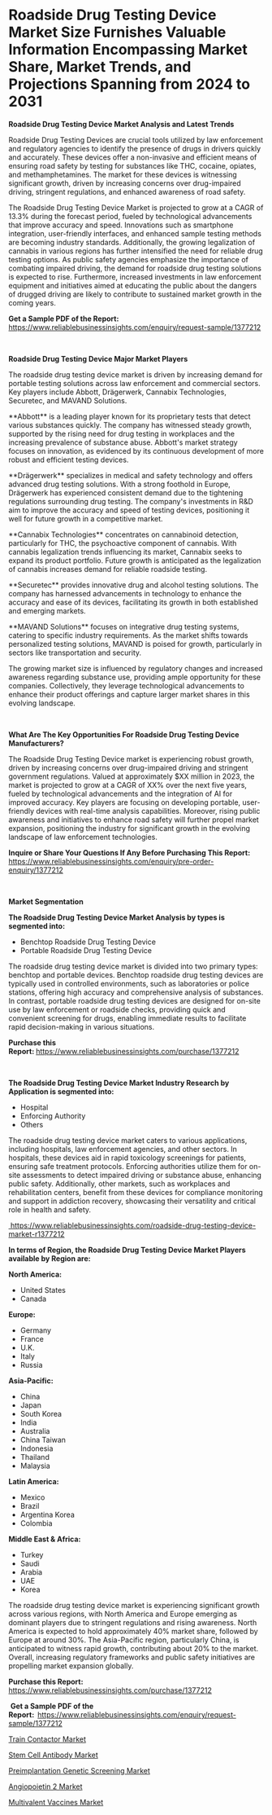 <p><h1>Roadside Drug Testing Device Market Size Furnishes Valuable Information Encompassing Market Share, Market Trends, and Projections Spanning from 2024 to 2031</h1></p><p><strong>Roadside Drug Testing Device Market Analysis and Latest Trends</strong></p>
<p><p>Roadside Drug Testing Devices are crucial tools utilized by law enforcement and regulatory agencies to identify the presence of drugs in drivers quickly and accurately. These devices offer a non-invasive and efficient means of ensuring road safety by testing for substances like THC, cocaine, opiates, and methamphetamines. The market for these devices is witnessing significant growth, driven by increasing concerns over drug-impaired driving, stringent regulations, and enhanced awareness of road safety.</p><p>The Roadside Drug Testing Device Market is projected to grow at a CAGR of 13.3% during the forecast period, fueled by technological advancements that improve accuracy and speed. Innovations such as smartphone integration, user-friendly interfaces, and enhanced sample testing methods are becoming industry standards. Additionally, the growing legalization of cannabis in various regions has further intensified the need for reliable drug testing options. As public safety agencies emphasize the importance of combating impaired driving, the demand for roadside drug testing solutions is expected to rise. Furthermore, increased investments in law enforcement equipment and initiatives aimed at educating the public about the dangers of drugged driving are likely to contribute to sustained market growth in the coming years.</p></p>
<p><strong>Get a Sample PDF of the Report:&nbsp;</strong> <a href="https://www.reliablebusinessinsights.com/enquiry/request-sample/1377212?utm_campaign=1539&utm_medium=2&utm_source=Github&utm_content=ia&utm_term=23102024&utm_id=roadside-drug-testing-device">https://www.reliablebusinessinsights.com/enquiry/request-sample/1377212</a></p>
<p>&nbsp;</p>
<p><strong>Roadside Drug Testing Device Major Market Players</strong></p>
<p><p>The roadside drug testing device market is driven by increasing demand for portable testing solutions across law enforcement and commercial sectors. Key players include Abbott, Drägerwerk, Cannabix Technologies, Securetec, and MAVAND Solutions.</p><p>**Abbott** is a leading player known for its proprietary tests that detect various substances quickly. The company has witnessed steady growth, supported by the rising need for drug testing in workplaces and the increasing prevalence of substance abuse. Abbott's market strategy focuses on innovation, as evidenced by its continuous development of more robust and efficient testing devices.</p><p>**Drägerwerk** specializes in medical and safety technology and offers advanced drug testing solutions. With a strong foothold in Europe, Drägerwerk has experienced consistent demand due to the tightening regulations surrounding drug testing. The company's investments in R&D aim to improve the accuracy and speed of testing devices, positioning it well for future growth in a competitive market.</p><p>**Cannabix Technologies** concentrates on cannabinoid detection, particularly for THC, the psychoactive component of cannabis. With cannabis legalization trends influencing its market, Cannabix seeks to expand its product portfolio. Future growth is anticipated as the legalization of cannabis increases demand for reliable roadside testing.</p><p>**Securetec** provides innovative drug and alcohol testing solutions. The company has harnessed advancements in technology to enhance the accuracy and ease of its devices, facilitating its growth in both established and emerging markets.</p><p>**MAVAND Solutions** focuses on integrative drug testing systems, catering to specific industry requirements. As the market shifts towards personalized testing solutions, MAVAND is poised for growth, particularly in sectors like transportation and security.</p><p>The growing market size is influenced by regulatory changes and increased awareness regarding substance use, providing ample opportunity for these companies. Collectively, they leverage technological advancements to enhance their product offerings and capture larger market shares in this evolving landscape.</p></p>
<p>&nbsp;</p>
<p><strong>What Are The Key Opportunities For Roadside Drug Testing Device Manufacturers?</strong></p>
<p><p>The Roadside Drug Testing Device market is experiencing robust growth, driven by increasing concerns over drug-impaired driving and stringent government regulations. Valued at approximately $XX million in 2023, the market is projected to grow at a CAGR of XX% over the next five years, fueled by technological advancements and the integration of AI for improved accuracy. Key players are focusing on developing portable, user-friendly devices with real-time analysis capabilities. Moreover, rising public awareness and initiatives to enhance road safety will further propel market expansion, positioning the industry for significant growth in the evolving landscape of law enforcement technologies.</p></p>
<p><strong>Inquire or Share Your Questions If Any Before Purchasing This Report:</strong> <a href="https://www.reliablebusinessinsights.com/enquiry/pre-order-enquiry/1377212?utm_campaign=1539&utm_medium=2&utm_source=Github&utm_content=ia&utm_term=23102024&utm_id=roadside-drug-testing-device">https://www.reliablebusinessinsights.com/enquiry/pre-order-enquiry/1377212</a></p>
<p>&nbsp;</p>
<p><strong>Market Segmentation</strong></p>
<p><strong>The Roadside Drug Testing Device Market Analysis by types is segmented into:</strong></p>
<p><ul><li>Benchtop Roadside Drug Testing Device</li><li>Portable Roadside Drug Testing Device</li></ul></p>
<p><p>The roadside drug testing device market is divided into two primary types: benchtop and portable devices. Benchtop roadside drug testing devices are typically used in controlled environments, such as laboratories or police stations, offering high accuracy and comprehensive analysis of substances. In contrast, portable roadside drug testing devices are designed for on-site use by law enforcement or roadside checks, providing quick and convenient screening for drugs, enabling immediate results to facilitate rapid decision-making in various situations.</p></p>
<p><strong>Purchase this Report:&nbsp;</strong><a href="https://www.reliablebusinessinsights.com/purchase/1377212?utm_campaign=1539&utm_medium=2&utm_source=Github&utm_content=ia&utm_term=23102024&utm_id=roadside-drug-testing-device">https://www.reliablebusinessinsights.com/purchase/1377212</a></p>
<p>&nbsp;</p>
<p><strong>The Roadside Drug Testing Device Market Industry Research by Application is segmented into:</strong></p>
<p><ul><li>Hospital</li><li>Enforcing Authority</li><li>Others</li></ul></p>
<p><p>The roadside drug testing device market caters to various applications, including hospitals, law enforcement agencies, and other sectors. In hospitals, these devices aid in rapid toxicology screenings for patients, ensuring safe treatment protocols. Enforcing authorities utilize them for on-site assessments to detect impaired driving or substance abuse, enhancing public safety. Additionally, other markets, such as workplaces and rehabilitation centers, benefit from these devices for compliance monitoring and support in addiction recovery, showcasing their versatility and critical role in health and safety.</p></p>
<p><a href="https://www.reliablebusinessinsights.com/roadside-drug-testing-device-market-r1377212?utm_campaign=1539&utm_medium=2&utm_source=Github&utm_content=ia&utm_term=23102024&utm_id=roadside-drug-testing-device">&nbsp;https://www.reliablebusinessinsights.com/roadside-drug-testing-device-market-r1377212</a></p>
<p><strong>In terms of Region, the Roadside Drug Testing Device Market Players available by Region are:</strong></p>
<p>
    <p> <strong> North America: </strong>
        <ul>
            <li>United States</li>
            <li>Canada</li>
        </ul>
        </p> 
    <p> <strong> Europe: </strong>
        <ul>
            <li>Germany</li>
            <li>France</li>
            <li>U.K.</li>
            <li>Italy</li>
            <li>Russia</li>
        </ul>
        </p> 
    <p> <strong> Asia-Pacific: </strong>
        <ul>
            <li>China</li>
            <li>Japan</li>
            <li>South Korea</li>
            <li>India</li>
            <li>Australia</li>
            <li>China Taiwan</li>
            <li>Indonesia</li>
            <li>Thailand</li>
            <li>Malaysia</li>
        </ul>
        </p> 
    <p> <strong> Latin America: </strong>
        <ul>
            <li>Mexico</li>
            <li>Brazil</li>
            <li>Argentina Korea</li>
            <li>Colombia</li>
        </ul>
        </p> 
    <p> <strong> Middle East & Africa: </strong>
        <ul>
            <li>Turkey</li>
            <li>Saudi</li>
            <li>Arabia</li>
            <li>UAE</li>
            <li>Korea</li>
        </ul>
    </p>
    </p>
<p><p>The roadside drug testing device market is experiencing significant growth across various regions, with North America and Europe emerging as dominant players due to stringent regulations and rising awareness. North America is expected to hold approximately 40% market share, followed by Europe at around 30%. The Asia-Pacific region, particularly China, is anticipated to witness rapid growth, contributing about 20% to the market. Overall, increasing regulatory frameworks and public safety initiatives are propelling market expansion globally.</p></p>
<p><strong>Purchase this Report: </strong><a href="https://www.reliablebusinessinsights.com/purchase/1377212?utm_campaign=1539&utm_medium=2&utm_source=Github&utm_content=ia&utm_term=23102024&utm_id=roadside-drug-testing-device">https://www.reliablebusinessinsights.com/purchase/1377212</a></p>
<p>&nbsp;<strong>Get a Sample PDF of the Report:&nbsp;&nbsp;</strong><a href="https://www.reliablebusinessinsights.com/enquiry/request-sample/1377212?utm_campaign=1539&utm_medium=2&utm_source=Github&utm_content=ia&utm_term=23102024&utm_id=roadside-drug-testing-device">https://www.reliablebusinessinsights.com/enquiry/request-sample/1377212</a></p>
<p><strong></strong></p>
<p><p><a href="https://github.com/SamiaHussain82/Market-Research-Report-List-1/blob/main/train-contactor-market.md?utm_campaign=1539&utm_medium=2&utm_source=Github&utm_content=ia&utm_term=23102024&utm_id=roadside-drug-testing-device">Train Contactor Market</a></p><p><a href="https://www.linkedin.com/pulse/stem-cell-antibody-market-trends-strategic-insights-2024--op6dc?utm_campaign=1539&utm_medium=2&utm_source=Github&utm_content=ia&utm_term=23102024&utm_id=roadside-drug-testing-device">Stem Cell Antibody Market</a></p><p><a href="https://www.linkedin.com/pulse/preimplantation-genetic-screening-market-trends-strategic-lzcsc?utm_campaign=1539&utm_medium=2&utm_source=Github&utm_content=ia&utm_term=23102024&utm_id=roadside-drug-testing-device">Preimplantation Genetic Screening Market</a></p><p><a href="https://www.linkedin.com/pulse/angiopoietin-2-market-size-share-analysis-growth-trends-qvkic?utm_campaign=1539&utm_medium=2&utm_source=Github&utm_content=ia&utm_term=23102024&utm_id=roadside-drug-testing-device">Angiopoietin 2 Market</a></p><p><a href="https://www.linkedin.com/pulse/multivalent-vaccines-market-outlook-share-analysis-growth-qigqc?utm_campaign=1539&utm_medium=2&utm_source=Github&utm_content=ia&utm_term=23102024&utm_id=roadside-drug-testing-device">Multivalent Vaccines Market</a></p></p>